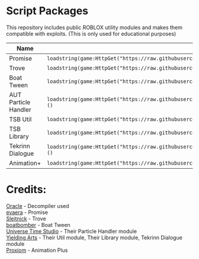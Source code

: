 # Script Packages
This repository includes public ROBLOX utility modules and makes them compatible with exploits. (This is only used for educational purposes)

| Name | Dependency |
| -- | -- |
| Promise | `loadstring(game:HttpGet("https://raw.githubusercontent.com/skibiditoiletfan2007/ScriptPackages/main/Promise4_0_0.lua"))()` |
| Trove | `loadstring(game:HttpGet("https://raw.githubusercontent.com/skibiditoiletfan2007/ScriptPackages/main/Trove0_4_1.lua"))()` |
| Boat Tween | `loadstring(game:HttpGet("https://raw.githubusercontent.com/skibiditoiletfan2007/ScriptPackages/main/BoatTween.lua"))()` |
| AUT Particle Handler | `loadstring(game:HttpGet("https://raw.githubusercontent.com/skibiditoiletfan2007/ScriptPackages/main/ParticleHandlerAUT.lua"))()` |
| TSB Util | `loadstring(game:HttpGet("https://raw.githubusercontent.com/skibiditoiletfan2007/ScriptPackages/main/TSBUtil.lua"))()` |
| TSB Library | `loadstring(game:HttpGet("https://raw.githubusercontent.com/skibiditoiletfan2007/ScriptPackages/main/TSBLibrary.lua"))()` |
| Tekrinn Dialogue | `loadstring(game:HttpGet("https://raw.githubusercontent.com/skibiditoiletfan2007/ScriptPackages/main/TekrinnKJDialogue.lua"))()` |
| Animation+ | `loadstring(game:HttpGet("https://raw.githubusercontent.com/skibiditoiletfan2007/ScriptPackages/main/AnimationPlus.lua"))()` |

# Credits:
[Oracle](https://discord.com/invite/4HhEDQS3hb) - Decompiler used
<br/>
[evaera](https://github.com/evaera) - Promise
<br/>
[Sleitnick](https://github.com/Sleitnick) - Trove
<br/>
[boatbomber](https://github.com/boatbomber) - Boat Tween
<br/>
[Universe Time Studio](https://www.roblox.com/groups/6556072/Universe-Time-Studio) - Their Particle Handler module
<br/>
[Yielding Arts](https://www.roblox.com/groups/12013007/Yielding-Arts) - Their Util module, Their Library module, Tekrinn Dialogue module
<br/>
[Proxiom](https://devforum.roblox.com/u/bro_proxiomFun/summary) - Animation Plus
